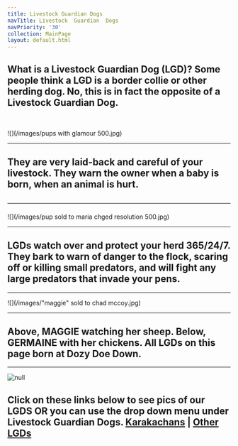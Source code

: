 ```yaml
---
title: Livestock Guardian Dogs
navTitle: Livestock  Guardian  Dogs
navPriority: '30'
collection: MainPage
layout: default.html
---
```

## What is a Livestock Guardian Dog (LGD)?    Some people think a LGD is a border collie or other herding dog.  No, this is in fact the opposite of a Livestock Guardian Dog.

<br />

![](/images/pups with glamour 500.jpg)

<hr />

## They are very laid-back and careful of your livestock. They warn the owner when a baby is born, when an animal is hurt.

## <hr />

![](/images/pup sold to maria chged resolution 500.jpg)

<hr />

## LGDs watch over and protect your herd 365/24/7. They bark to warn of danger to the flock, scaring off or killing small predators, and will fight any large predators that invade your pens.

<hr />

![](/images/"maggie" sold to chad mccoy.jpg)

<hr />

## Above, MAGGIE watching her sheep. Below, GERMAINE with her chickens. All LGDs on this page born at Dozy Doe Down.

<hr />

![null](/images/23022118_10214630361583454_1629941011_n.jpg)

## Click on these links below to see pics of our LGDS OR you can use the drop down menu under Livestock Guardian Dogs.    [Karakachans](/sub_pages/karakachan-lgd.html)   |  [ Other LGDs](/sub_pages/other-lgds.html)
